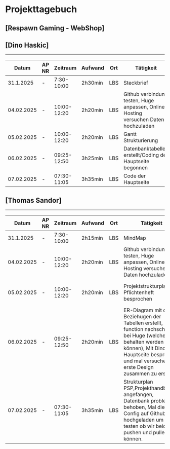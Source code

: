 # Projekttagebuch
## [Respawn Gaming - WebShop]

## [Dino Haskic]
---
Datum|AP NR|Zeitraum|Aufwand|Ort|Tätigkeit|Probleme|Quellen
-----|-----|--------|-------|---|---------|--------|-------
31.1.2025|-|7:30-10:00|2h30min|LBS|Steckbrief|Ideenfindung|[Projektmanagement]
04.02.2025|-|10:00-12:20|2h20min|LBS|Github verbindung testen, Huge anpassen, Online Hosting versuchen Daten hochzuladen|Daten beim Online Hosting raufspielen|[Projektmanagement]
05.02.2025|-|10:00-12:20|2h20min|LBS|Gantt Strukturierung|---|[Projektmanagement]
06.02.2025|-|09:25-12:50|3h25min|LBS|Datenbanktabellen erstellt/Coding der Hauptseite begonnen|---|[Projektmanagement]
07.02.2025|-|07:30-11:05|3h35min|LBS|Code der Hauptseite

## [Thomas Sandor]
---
Datum|AP NR|Zeitraum|Aufwand|Ort| Tätigkeit|Probleme|Quellen
-----|-----|--------|-------|---|--------|--------|-------
31.1.2025|-|7:30-10:00|2h15min|LBS| MindMap|Ideenfindung|[Projektmanagement]
04.02.2025|-|10:00-12:20|2h20min|LBS| Github verbindung testen, Huge anpassen, Online Hosting versuchen Daten hochzuladen |Daten beim Online Hosting raufspielen|[Projektmanagement]
05.02.2025|-|10:00-12:20|2h20min|LBS| Projektstrukturplanung, Pflichtenheft besprochen|Aufpassen beim Strukturieren der Planung|[Projektmanagement]
06.02.2025|-|09:25-12:50|2h20min|LBS| ER-Diagram mit den Beziehugen der Tabellen erstellt, function nachschauen bei Huge (welche behalten werden können), Mit Dino die Hauptseite besprechen und mal versuchen das erste Design zusammen zu erstellen |---|[Projektmanagement]
07.02.2025|-|07:30-11:05|3h35min|LBS| Strukturplan PSP,Projekthandbuch angefangen, Datenbank problem behoben, Mal die Config auf Github hochgeladen um zu testen ob wir beide pushen und pullen können.|---|[Projektmanagement]

